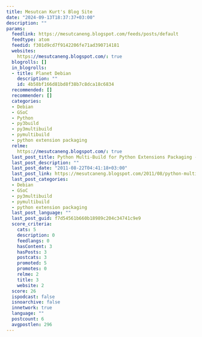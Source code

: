 ```yaml
---
title: Mesutcan Kurt's Blog Site
date: "2024-09-13T18:37:37+03:00"
description: ""
params:
  feedlink: https://mesutcaneng.blogspot.com/feeds/posts/default
  feedtype: atom
  feedid: f301d9cd7f9142206fe71ad390714181
  websites:
    https://mesutcaneng.blogspot.com/: true
  blogrolls: []
  in_blogrolls:
  - title: Planet Debian
    description: ""
    id: 4b58bf166d81bd8f38b7c8dca18c6834
  recommended: []
  recommender: []
  categories:
  - Debian
  - GSoC
  - Python
  - py3build
  - py3multibuild
  - pymultibuild
  - python extension packaging
  relme:
    https://mesutcaneng.blogspot.com/: true
  last_post_title: Python Multi-Build for Python Extensions Packaging - Report 5
  last_post_description: ""
  last_post_date: "2011-08-22T04:41:18+03:00"
  last_post_link: https://mesutcaneng.blogspot.com/2011/08/python-multi-build-for-python.html
  last_post_categories:
  - Debian
  - GSoC
  - py3multibuild
  - pymultibuild
  - python extension packaging
  last_post_language: ""
  last_post_guid: f7d54561b660b18989c204c34741c9e9
  score_criteria:
    cats: 5
    description: 0
    feedlangs: 0
    hasContent: 3
    hasPosts: 3
    postcats: 3
    promoted: 5
    promotes: 0
    relme: 2
    title: 3
    website: 2
  score: 26
  ispodcast: false
  isnoarchive: false
  innetwork: true
  language: ""
  postcount: 6
  avgpostlen: 296
---
```

